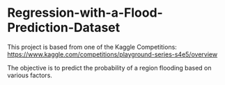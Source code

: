 # Regression-with-a-Flood-Prediction-Dataset
This project is based from one of the Kaggle Competitions: https://www.kaggle.com/competitions/playground-series-s4e5/overview

The objective is to predict the probability of a region flooding based on various factors. 
